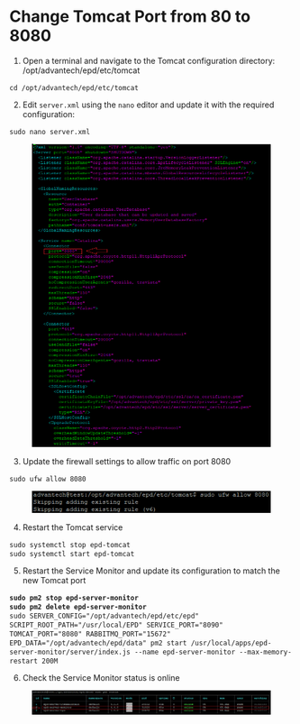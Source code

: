 # Change Tomcat Port from 80 to 8080

1. Open a terminal and navigate to the Tomcat configuration directory: /opt/advantech/epd/etc/tomcat

```
cd /opt/advantech/epd/etc/tomcat
```

2. Edit `server.xml` using the `nano` editor and update it with the required configuration:

```
sudo nano server.xml
```

<figure><img src="../../../.gitbook/assets/未命名 (1).png" alt=""><figcaption></figcaption></figure>

3. Update the firewall settings to allow traffic on port 8080

```
sudo ufw allow 8080
```

<div align="left"><figure><img src="../../../.gitbook/assets/image (456).png" alt=""><figcaption></figcaption></figure></div>

4. Restart the Tomcat service

```
sudo systemctl stop epd-tomcat
sudo systemctl start epd-tomcat
```

5. Restart the Service Monitor and update its configuration to match the new Tomcat port

<pre><code><strong>sudo pm2 stop epd-server-monitor
</strong><strong>sudo pm2 delete epd-server-monitor
</strong>sudo SERVER_CONFIG="/opt/advantech/epd/etc/epd" SCRIPT_ROOT_PATH="/usr/local/EPD" SERVICE_PORT="8090" TOMCAT_PORT="8080" RABBITMQ_PORT="15672" EPD_DATA="/opt/advantech/epd/data" pm2 start /usr/local/apps/epd-server-monitor/server/index.js --name epd-server-monitor --max-memory-restart 200M
</code></pre>

6. Check the Service Monitor status is online

<figure><img src="../../../.gitbook/assets/image (458).png" alt=""><figcaption></figcaption></figure>
